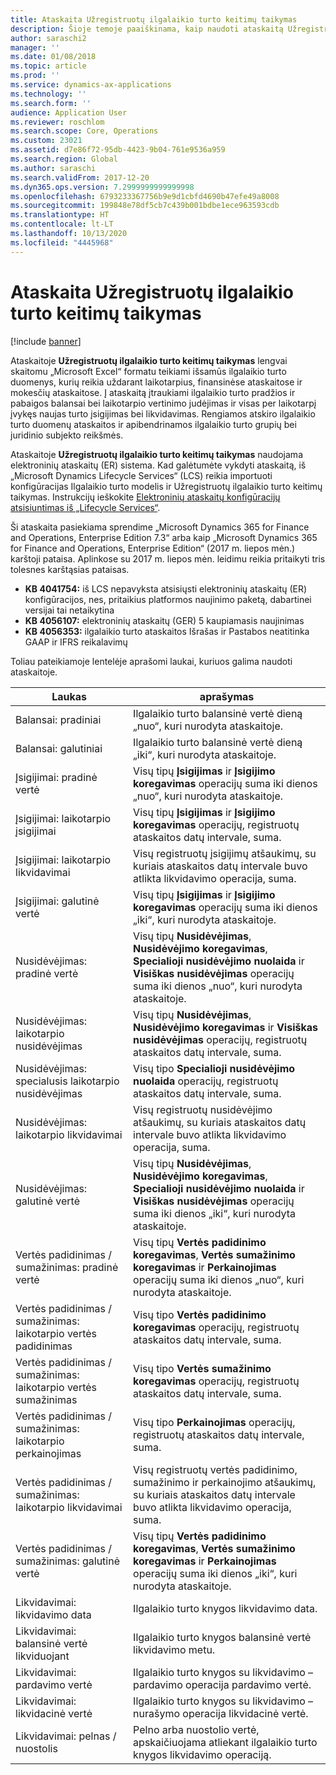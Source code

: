 ```yaml
---
title: Ataskaita Užregistruotų ilgalaikio turto keitimų taikymas
description: Šioje temoje paaiškinama, kaip naudoti ataskaitą Užregistruotų ilgalaikio turto keitimų taikymas.
author: saraschi2
manager: ''
ms.date: 01/08/2018
ms.topic: article
ms.prod: ''
ms.service: dynamics-ax-applications
ms.technology: ''
ms.search.form: ''
audience: Application User
ms.reviewer: roschlom
ms.search.scope: Core, Operations
ms.custom: 23021
ms.assetid: d7e86f72-95db-4423-9b04-761e9536a959
ms.search.region: Global
ms.author: saraschi
ms.search.validFrom: 2017-12-20
ms.dyn365.ops.version: 7.2999999999999998
ms.openlocfilehash: 6793233367756b9e9d1cbfd4690b47efe49a8008
ms.sourcegitcommit: 199848e78df5cb7c439b001bdbe1ece963593cdb
ms.translationtype: HT
ms.contentlocale: lt-LT
ms.lasthandoff: 10/13/2020
ms.locfileid: "4445968"
---
```

# <a name="fixed-assets-roll-forward-report"></a>Ataskaita Užregistruotų ilgalaikio turto keitimų taikymas

[!include [banner](../includes/banner.md)]

Ataskaitoje **Užregistruotų ilgalaikio turto keitimų taikymas** lengvai skaitomu „Microsoft Excel“ formatu teikiami išsamūs ilgalaikio turto duomenys, kurių reikia uždarant laikotarpius, finansinėse ataskaitose ir mokesčių ataskaitose. Į ataskaitą įtraukiami ilgalaikio turto pradžios ir pabaigos balansai bei laikotarpio vertinimo judėjimas ir visas per laikotarpį įvykęs naujas turto įsigijimas bei likvidavimas. Rengiamos atskiro ilgalaikio turto duomenų ataskaitos ir apibendrinamos ilgalaikio turto grupių bei juridinio subjekto reikšmės.

Ataskaitoje **Užregistruotų ilgalaikio turto keitimų taikymas** naudojama elektroninių ataskaitų (ER) sistema. Kad galėtumėte vykdyti ataskaitą, iš „Microsoft Dynamics Lifecycle Services“ (LCS) reikia importuoti konfigūracijas Ilgalaikio turto modelis ir Užregistruotų ilgalaikio turto keitimų taikymas. Instrukcijų ieškokite [Elektroninių ataskaitų konfigūracijų atsisiuntimas iš „Lifecycle Services“](https://docs.microsoft.com/dynamics365/unified-operations/dev-itpro/analytics/download-electronic-reporting-configuration-lcs).

Ši ataskaita pasiekiama sprendime „Microsoft Dynamics 365 for Finance and Operations, Enterprise Edition 7.3“ arba kaip „Microsoft Dynamics 365 for Finance and Operations, Enterprise Edition“ (2017 m. liepos mėn.) karštoji pataisa. Aplinkose su 2017 m. liepos mėn. leidimu reikia pritaikyti tris tolesnes karštąsias pataisas.

- **KB 4041754:** iš LCS nepavyksta atsisiųsti elektroninių ataskaitų (ER) konfigūracijos, nes, pritaikius platformos naujinimo paketą, dabartinei versijai tai netaikytina
- **KB 4056107:** elektroninių ataskaitų (GER) 5 kaupiamasis naujinimas
- **KB 4056353:** ilgalaikio turto ataskaitos Išrašas ir Pastabos neatitinka GAAP ir IFRS reikalavimų

Toliau pateikiamoje lentelėje aprašomi laukai, kuriuos galima naudoti ataskaitoje.


|                    Laukas                    |                                                                                                                                aprašymas                                                                                                                                |
|---------------------------------------------|---------------------------------------------------------------------------------------------------------------------------------------------------------------------------------------------------------------------------------------------------------------------------|
|              Balansai: pradiniai              |                                                                                           Ilgalaikio turto balansinė vertė dieną „nuo“, kuri nurodyta ataskaitoje.                                                                                           |
|              Balansai: galutiniai              |                                                                                            Ilgalaikio turto balansinė vertė dieną „iki“, kuri nurodyta ataskaitoje.                                                                                            |
|         Įsigijimai: pradinė vertė         |                                                 Visų tipų <strong>Įsigijimas</strong> ir <strong>Įsigijimo koregavimas</strong> operacijų suma iki dienos „nuo“, kuri nurodyta ataskaitoje.                                                  |
|      Įsigijimai: laikotarpio įsigijimai      |                                                 Visų tipų <strong>Įsigijimas</strong> ir <strong>Įsigijimo koregavimas</strong> operacijų, registruotų ataskaitos datų intervale, suma.                                                  |
|       Įsigijimai: laikotarpio likvidavimai        |                                                                        Visų registruotų įsigijimų atšaukimų, su kuriais ataskaitos datų intervale buvo atlikta likvidavimo operacija, suma.                                                                        |
|         Įsigijimai: galutinė vertė         |                                                  Visų tipų <strong>Įsigijimas</strong> ir <strong>Įsigijimo koregavimas</strong> operacijų suma iki dienos „iki“, kuri nurodyta ataskaitoje.                                                   |
|        Nusidėvėjimas: pradinė vertė         | Visų tipų <strong>Nusidėvėjimas</strong>, <strong>Nusidėvėjimo koregavimas</strong>, <strong>Specialioji nusidėvėjimo nuolaida</strong> ir <strong>Visiškas nusidėvėjimas</strong> operacijų suma iki dienos „nuo“, kuri nurodyta ataskaitoje. |
|     Nusidėvėjimas: laikotarpio nusidėvėjimas     |                         Visų tipų <strong>Nusidėvėjimas</strong>, <strong>Nusidėvėjimo koregavimas</strong> ir <strong>Visiškas nusidėvėjimas</strong> operacijų, registruotų ataskaitos datų intervale, suma.                          |
| Nusidėvėjimas: specialusis laikotarpio nusidėvėjimas |                                                              Visų tipo <strong>Specialioji nusidėvėjimo nuolaida</strong> operacijų, registruotų ataskaitos datų intervale, suma.                                                               |
|       Nusidėvėjimas: laikotarpio likvidavimai       |                                                                       Visų registruotų nusidėvėjimo atšaukimų, su kuriais ataskaitos datų intervale buvo atlikta likvidavimo operacija, suma.                                                                        |
|        Nusidėvėjimas: galutinė vertė         |  Visų tipų <strong>Nusidėvėjimas</strong>, <strong>Nusidėvėjimo koregavimas</strong>, <strong>Specialioji nusidėvėjimo nuolaida</strong> ir <strong>Visiškas nusidėvėjimas</strong> operacijų suma iki dienos „iki“, kuri nurodyta ataskaitoje.  |
|    Vertės padidinimas / sumažinimas: pradinė vertė     |                              Visų tipų <strong>Vertės padidinimo koregavimas</strong>, <strong>Vertės sumažinimo koregavimas</strong> ir <strong>Perkainojimas</strong> operacijų suma iki dienos „nuo“, kuri nurodyta ataskaitoje.                               |
|   Vertės padidinimas / sumažinimas: laikotarpio vertės padidinimas   |                                                                    Visų tipo <strong>Vertės padidinimo koregavimas</strong> operacijų, registruotų ataskaitos datų intervale, suma.                                                                    |
|  Vertės padidinimas / sumažinimas: laikotarpio vertės sumažinimas  |                                                                   Visų tipo <strong>Vertės sumažinimo koregavimas</strong> operacijų, registruotų ataskaitos datų intervale, suma.                                                                   |
| Vertės padidinimas / sumažinimas: laikotarpio perkainojimas  |                                                                        Visų tipo <strong>Perkainojimas</strong> operacijų, registruotų ataskaitos datų intervale, suma.                                                                        |
|   Vertės padidinimas / sumažinimas: laikotarpio likvidavimai   |                                                           Visų registruotų vertės padidinimo, sumažinimo ir perkainojimo atšaukimų, su kuriais ataskaitos datų intervale buvo atlikta likvidavimo operacija, suma.                                                           |
|    Vertės padidinimas / sumažinimas: galutinė vertė     |                               Visų tipų <strong>Vertės padidinimo koregavimas</strong>, <strong>Vertės sumažinimo koregavimas</strong> ir <strong>Perkainojimas</strong> operacijų suma iki dienos „iki“, kuri nurodyta ataskaitoje.                                |
|          Likvidavimai: likvidavimo data           |                                                                                                                Ilgalaikio turto knygos likvidavimo data.                                                                                                                |
|    Likvidavimai: balansinė vertė likviduojant    |                                                                                                    Ilgalaikio turto knygos balansinė vertė likvidavimo metu.                                                                                                    |
|            Likvidavimai: pardavimo vertė            |                                                                                               Ilgalaikio turto knygos su likvidavimo – pardavimo operacija pardavimo vertė.                                                                                                |
|           Likvidavimai: likvidacinė vertė            |                                                                                               Ilgalaikio turto knygos su likvidavimo – nurašymo operacija likvidacinė vertė.                                                                                               |
|           Likvidavimai: pelnas / nuostolis            |                                                                                 Pelno arba nuostolio vertė, apskaičiuojama atliekant ilgalaikio turto knygos likvidavimo operaciją.                                                                                 |

